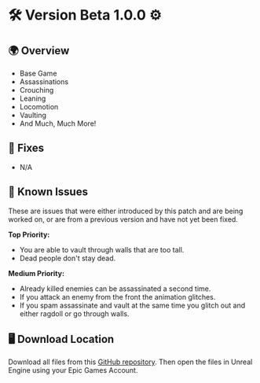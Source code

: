 # 🛠️ Version Beta 1.0.0 ⚙️

## 🌍 Overview
- Base Game
- Assassinations
- Crouching
- Leaning
- Locomotion
- Vaulting
- And Much, Much More!

## 🔧 Fixes
- N/A

## 🧠 Known Issues
These are issues that were either introduced by this patch and are being worked on, or are from a previous version and have not yet been fixed.

**Top Priority:**
- You are able to vault through walls that are too tall.
- Dead people don't stay dead.

**Medium Priority:**
- Already killed enemies can be assassinated a second time.
- If you attack an enemy from the front the animation glitches.
- If you spam assassinate and vault at the same time you glitch out and either ragdoll or go through walls.

## 🖥️ Download Location
Download all files from this [GitHub repository](#). Then open the files in Unreal Engine using your Epic Games Account.
